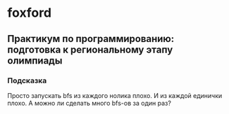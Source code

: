 # foxford
## Практикум по программированию: подготовка к региональному этапу олимпиады ##
### Подсказка ###
Просто запускать bfs из каждого нолика плохо. И из каждой единички плохо. 
А можно ли сделать много bfs-ов за один раз?
